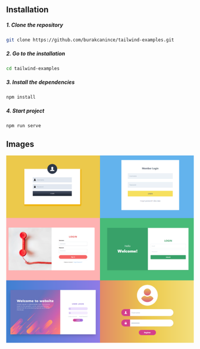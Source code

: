 ## Installation

##### 1. Clone the repository
```bash
git clone https://github.com/burakcanince/tailwind-examples.git
```
##### 2. Go to the installation
```bash 
cd tailwind-examples
```

##### 3. Install the dependencies
```bash
npm install
```

##### 4. Start project
```bash
npm run serve
```

## Images
 
<img src="./images/tailwind-forms.png"></a>